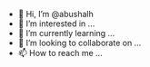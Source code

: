 - 👋 Hi, I’m @abushalh
- 👀 I’m interested in ...
- 🌱 I’m currently learning ...
- 💞️ I’m looking to collaborate on ...
- 📫 How to reach me ...

<!---
abushalh/abushalh is a ✨ special ✨ repository because its `README.md` (this file) appears on your GitHub profile.
You can click the Preview link to take a look at your changes.
--->
